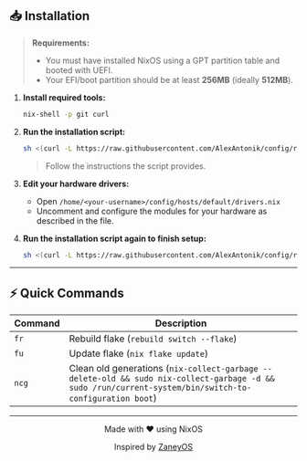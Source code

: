## 📥 Installation

> **Requirements:**  
> - You must have installed NixOS using a GPT partition table and booted with UEFI.  
> - Your EFI/boot partition should be at least **256MB** (ideally **512MB**).

1. **Install required tools:**

   ```bash
   nix-shell -p git curl
   ```

2. **Run the installation script:**

   ```bash
   sh <(curl -L https://raw.githubusercontent.com/AlexAntonik/config/refs/heads/master/install.sh)
   ```

   > Follow the instructions the script provides.

3. **Edit your hardware drivers:**
   - Open `/home/<your-username>/config/hosts/default/drivers.nix`
   - Uncomment and configure the modules for your hardware as described in the file.

4. **Run the installation script again to finish setup:**

   ```bash
   sh <(curl -L https://raw.githubusercontent.com/AlexAntonik/config/refs/heads/master/install.sh)
   ```

---

## ⚡ Quick Commands

| Command | Description |
|---------|-------------|
| `fr`  | Rebuild flake (`rebuild switch --flake`) |
| `fu`  | Update flake (`nix flake update`) |
| `ncg` | Clean old generations (`nix-collect-garbage --delete-old && sudo nix-collect-garbage -d && sudo /run/current-system/bin/switch-to-configuration boot`) |

---

<div align="center">
Made with ❤️ using NixOS  

Inspired by [ZaneyOS](https://gitlab.com/Zaney/zaneyos)
</div>


